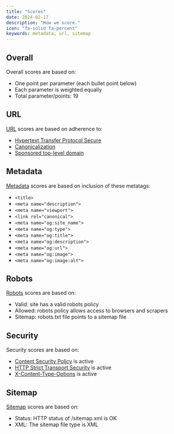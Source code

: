 ```yaml
---
title: "Scores"
date: 2024-02-17
description: "How we score."
icon: "fa-solid fa-percent"
keywords: metadata, url, sitemap
---
```


## Overall

Overall scores are based on:

* One point per parameter (each bullet point below)
* Each parameter is weighted equally
* Total parameter/points: 19

## URL

[URL](/url) scores are based on adherence to:

* [Hypertext Transfer Protocol Secure](/https)
* [Canonicalization](/canonicalization)
* [Sponsored top-level domain](/stld)

## Metadata

[Metadata](/metadata) scores are based on inclusion of these metatags:

* `<title>`
* `<meta name="description">`
* `<meta name="viewport">`
* `<link rel="canonical">`
* `<meta name="og:site_name">`
* `<meta name="og:type">`
* `<meta name="og:title">`
* `<meta name="og:description">`
* `<meta name="og:url">`
* `<meta name="og:image">`
* `<meta name="og:image:alt">`

## Robots

[Robots](/robots) scores are based on:

* Valid: site has a valid robots policy
* Allowed: robots policy allows access to browsers and scrapers	
* Sitemap: robots.txt file points to a sitemap file

## Security

Security scores are based on:

* [Content Security Policy](/content-security-policy) is active
* [HTTP Strict Transport Security](/https-hsts) is active
* [X-Content-Type-Options](/x-content-type-options) is active

## Sitemap

[Sitemap](/sitemap) scores are based on:

* Status: HTTP status of /sitemap.xml is OK
* XML: The sitemap file type is XML